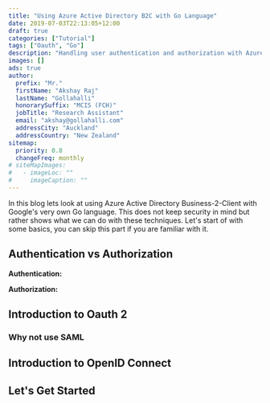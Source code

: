 ```yaml
---
title: "Using Azure Active Directory B2C with Go Language"
date: 2019-07-03T22:13:05+12:00
draft: true
categories: ["Tutorial"]
tags: ["Oauth", "Go"]
description: "Handling user authentication and authorization with Azure Active Directory B2C and Go language"
images: []
ads: true
author:
  prefix: "Mr."
  firstName: "Akshay Raj"
  lastName: "Gollahalli"
  honorarySuffix: "MCIS (FCH)"
  jobTitle: "Research Assistant"
  email: "akshay@gollahalli.com"
  addressCity: "Auckland"
  addressCountry: "New Zealand"
sitemap:
  priority: 0.8
  changeFreq: monthly
# siteMapImages:
#   - imageLoc: ""
#     imageCaption: ""
---
```


In this blog lets look at using Azure Active Directory Business-2-Client with Google's very own Go language. This does not keep security in mind but rather shows what we can do with these techniques. Let's start of with some basics, you can skip this part if you are familiar with it.

## Authentication vs Authorization

**Authentication:** 

**Authorization:**

## Introduction to Oauth 2

### Why not use SAML

## Introduction to OpenID Connect

## Let's Get Started

